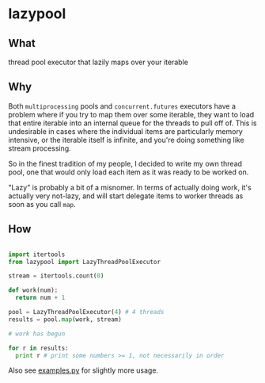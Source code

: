 # lazypool

## What
thread pool executor that lazily maps over your iterable

## Why

Both `multiprocessing` pools and `concurrent.futures` executors have a problem where if you try to map them over some iterable,
they want to load that entire iterable into an internal queue for the threads to pull off of.
This is undesirable in cases where the individual items are particularly memory intensive,
or the iterable itself is infinite, and you're doing something like stream processing.

So in the finest tradition of my people, I decided to write my own thread pool,
one that would only load each item as it was ready to be worked on.

"Lazy" is probably a bit of a misnomer.
In terms of actually doing work, it's actually very not-lazy, and will start delegate items to worker threads as soon as you call `map`.

## How

```python

import itertools
from lazypool import LazyThreadPoolExecutor

stream = itertools.count(0)

def work(num):
  return num + 1

pool = LazyThreadPoolExecutor(4) # 4 threads
results = pool.map(work, stream)

# work has begun

for r in results:
  print r # print some numbers >= 1, not necessarily in order
```

Also see [examples.py](examples.py) for slightly more usage.
